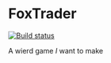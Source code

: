 # FoxTrader

[![Build status](https://ci.appveyor.com/api/projects/status/foiek5igennu1m6g?svg=true)](https://ci.appveyor.com/project/FoxCouncil/foxtrader)

A wierd game _I_ want to make
